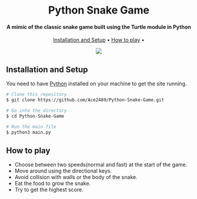 
<h1 align="center">
  Python Snake Game
</h1>

<h4 align="center">A mimic of the classic snake game built using the Turtle module in Python</h4>

<p align="center">
  <a href="#installation-and-setup">Installation and Setup</a> •
  <a href="#how-to-play">How to play</a> •
</p>

 <p align = "center"> <img src="https://user-images.githubusercontent.com/62785682/188927421-5c2b34a0-8382-445e-a571-a819077e94a2.gif">
</p>

## Installation and Setup
You need to have [Python](https://www.python.org/downloads/) installed on your machine to get the site running.

```bash
# Clone this repository
$ git clone https://github.com/Ace2489/Python-Snake-Game.git

# Go into the directory
$ cd Python-Snake-Game

# Run the main file
$ python3 main.py
```

## How to play

* Choose between two speeds(normal and fast) at the start of the game.
* Move around using the directional keys.
* Avoid collision with walls or the body of the snake.
* Eat the food to grow the snake.
* Try to get the highest score.







